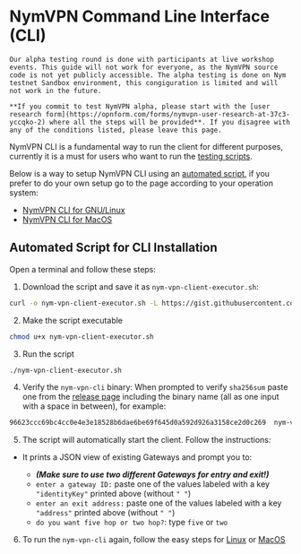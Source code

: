 # NymVPN Command Line Interface (CLI)

```admonish info
Our alpha testing round is done with participants at live workshop events. This guide will not work for everyone, as the NymVPN source code is not yet publicly accessible. The alpha testing is done on Nym testnet Sandbox environment, this congiguration is limited and will not work in the future.

**If you commit to test NymVPN alpha, please start with the [user research form](https://opnform.com/forms/nymvpn-user-research-at-37c3-yccqko-2) where all the steps will be provided**. If you disagree with any of the conditions listed, please leave this page.
```

NymVPN CLI is a fundamental way to run the client for different purposes, currently it is a must for users who want to run the [testing scripts](testing.md).

Below is a way to setup NymVPN CLI using an [automated script](#automated-script-for-cli-installation), if you prefer to do your own setup go to the page according to your operation system:

* [NymVPN CLI for GNU/Linux](cli-linux.md)
* [NymVPN CLI for MacOS](cli-mac.md)

## Automated Script for CLI Installation

Open a terminal and follow these steps:

1. Download the script and save it as `nym-vpn-client-executor.sh`: 
```sh
curl -o nym-vpn-client-executor.sh -L https://gist.githubusercontent.com/tommyv1987/87267ded27e1eb7651aa9cc745ddf4af/raw/99cea8f4d80f2d002802ed1cbedba288bfca4488/execute-nym-vpn-cli-binary.sh
```
2. Make the script executable
```sh
chmod u+x nym-vpn-client-executor.sh
```
3. Run the script
```sh
./nym-vpn-client-executor.sh
```
4. Verify the `nym-vpn-cli` binary: When prompted to verify `sha256sum` paste one from the [release page](https://github.com/nymtech/nym/releases/tag/nym-vpn-alpha-0.0.2) including the binary name (all as one input with a space in between), for example:
```sh
96623ccc69bc4cc0e4e3e18528b6dae6be69f645d0a592d926a3158ce2d0c269  nym-vpn-cli_0.1.0_macos_x86_64.zip
```

5. The script will automatically start the client. Follow the instructions:  

* It prints a JSON view of existing Gateways and prompt you to:
    - ***(Make sure to use two different Gateways for entry and exit!)***
    - `enter a gateway ID:` paste one of the values labeled with a key `"identityKey"` printed above (without `" "`)
    - `enter an exit address:` paste one of the values labeled with a key `"address"` printed above (without `" "`)
    - `do you want five hop or two hop?`: type `five` or `two`
    
    <!-- enter wireguard ID -->

6. To run the `nym-vpn-cli` again, follow the easy steps for [Linux](cli-linux.md#run-nymvpn) or [MacOS](cli-mac.md#run-nymvpn)
